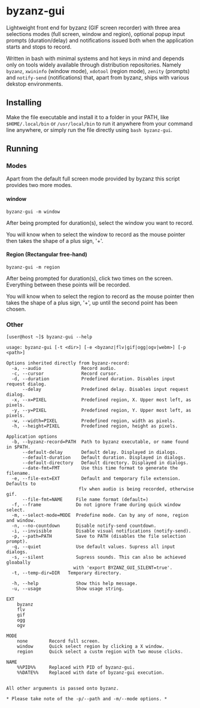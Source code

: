 # byzanz-gui

Lightweight front end for byzanz (GIF screen recorder) with three area selections modes (full screen, window and region), optional popup input prompts (duration/delay) and notifications issued both when the application starts and stops to record.

Written in bash with minimal systems and hot keys in mind and depends only on tools widely available through distribution repositories. Namely `byzanz`, `xwininfo` (window mode), `xdotool` (region mode), `zenity` (prompts) and `notify-send` (notifications) that, apart from byzanz, ships with various dekstop environments.

## Installing

Make the file executable and install it to a folder in your PATH, like `$HOME/.local/bin` or `/usr/local/bin` to run it anywhere from your command line anywhere, or simply run the file directly using `bash byzanz-gui`.

## Running

### Modes

Apart from the default full screen mode provided by byzanz this script provides two more modes.

#### window

`byzanz-gui -m window`

After being prompted for duration(s), select the window you want to record.

You will know when to select the window to record as the mouse pointer then takes the shape of a plus sign, '+'.

#### Region (Rectangular free-hand)

`byzanz-gui -m region`

After being prompted for duration(s), click two times on the screen. Everything between these points will be recorded.

You will know when to select the region to record as the mouse pointer then takes the shape of a plus sign, '+', up until the second point has been chosen.

### Other

    [user@host ~]$ byzanz-gui --help

    usage: byzanz-gui [-t <dir>] [-e <byzanz|flv|gif|ogg|ogv|webm>] [-p <path>]

    Options inherited directly from byzanz-record:
      -a, --audio               Record audio.
      -c, --cursor              Record cursor.
      -d, --duration            Predefined duration. Disables input request dialog.
          --delay               Predefined delay. Disables input request dialog.
      -x, --x=PIXEL             Predefined region, X. Upper most left, as pixels.
      -y, --y=PIXEL             Predefined region, Y. Upper most left, as pixels.
      -w, --width=PIXEL         Predefined region, width as pixels.
      -h, --height=PIXEL        Predefined region, height as pixels.

    Application options
      -b, --byzanz-record=PATH  Path to byzanz executable, or name found in $PATH.
          --default-delay       Default delay. Displayed in dialogs.
          --default-duration    Default duration. Displayed in dialogs.
          --default-directory   Default directory. Displayed in dialogs.
          --date-fmt=FMT        Use this time format to generate the filename.
      -e, --file-ext=EXT        Default and temporary file extension. Defaults to
                               flv when audio is being recorded, otherwise gif.
          --file-fmt=NAME     File name format (default=)
      -f, --frame             Do not ignore frame during quick window select.
      -m, --select-mode=MODE  Predefine mode. Can by any of none, region and window.
      -n, --no-countdown      Disable notify-send countdown.
      -i, --invisible         Disable visual notifications (notify-send).
      -p, --path=PATH         Save to PATH (disables the file selection prompt).
      -q, --quiet             Use default values. Supress all input dialogs.
      -s, --silent            Supress sounds. This can also be achieved gloabally
                             with 'export BYZANZ_GUI_SILENT=true'.
      -t, --temp-dir=DIR   Temporary directory.

      -h, --help              Show this help message.
      -u, --usage             Show usage string.

    EXT
        byzanz
        flv
        gif
        ogg
        ogv

    MODE
        none        Record full screen.
        window      Quick select region by clicking a X window.
        region      Quick select a custm region with two mouse clicks.

    NAME
        %%PID%%     Replaced with PID of byzanz-gui.
        %%DATE%%    Replaced with date of byzanz-gui execution.


    All other arguments is passed onto byzanz.
    
    * Please take note of the -p/--path and -m/--mode options. *
